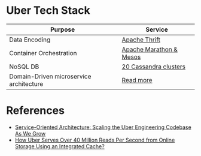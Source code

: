 # Uber Tech Stack

| Purpose                                 | Service                                                                                     |
|-----------------------------------------|---------------------------------------------------------------------------------------------|
| Data Encoding                           | [Apache Thrift](../../8_APIProtocols/SerializationFrameworks/Thrift.md)                     |
| Container Orchestration                 | [Apache Marathon & Mesos](../../9_Container&OrchestrationServices/ApacheMarathon&Mesos.md)  |
| NoSQL DB                                | [20 Cassandra clusters](../../3_DatabaseServices/11_WideColumn-Databases/ApacheCasandra.md) |
| Domain-Driven microservice architecture | [Read more](https://www.uber.com/en-IN/blog/microservice-architecture/)                     |

# References
- [Service-Oriented Architecture: Scaling the Uber Engineering Codebase As We Grow](https://www.uber.com/en-IN/blog/service-oriented-architecture/)
- [How Uber Serves Over 40 Million Reads Per Second from Online Storage Using an Integrated Cache?](https://www.uber.com/en-IN/blog/how-uber-serves-over-40-million-reads-per-second-using-an-integrated-cache/)

